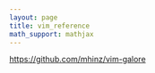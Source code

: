 ```yaml
---
layout: page
title: vim_reference
math_support: mathjax
---
```



https://github.com/mhinz/vim-galore



